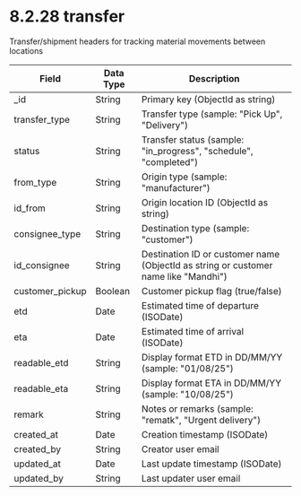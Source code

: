 # 8.2.28 transfer

Transfer/shipment headers for tracking material movements between locations

| Field | Data Type | Description |
|-------|-----------|-------------|
| _id | String | Primary key (ObjectId as string) |
| transfer_type | String | Transfer type (sample: "Pick Up", "Delivery") |
| status | String | Transfer status (sample: "in_progress", "schedule", "completed") |
| from_type | String | Origin type (sample: "manufacturer") |
| id_from | String | Origin location ID (ObjectId as string) |
| consignee_type | String | Destination type (sample: "customer") |
| id_consignee | String | Destination ID or customer name (ObjectId as string or customer name like "Mandhi") |
| customer_pickup | Boolean | Customer pickup flag (true/false) |
| etd | Date | Estimated time of departure (ISODate) |
| eta | Date | Estimated time of arrival (ISODate) |
| readable_etd | String | Display format ETD in DD/MM/YY (sample: "01/08/25") |
| readable_eta | String | Display format ETA in DD/MM/YY (sample: "10/08/25") |
| remark | String | Notes or remarks (sample: "rematk", "Urgent delivery") |
| created_at | Date | Creation timestamp (ISODate) |
| created_by | String | Creator user email |
| updated_at | Date | Last update timestamp (ISODate) |
| updated_by | String | Last updater user email |

